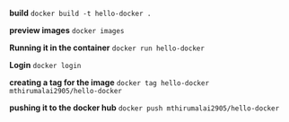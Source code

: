 **build**
`docker build -t hello-docker .`

**preview images**
`docker images`

**Running it in the container**
`docker run hello-docker`

**Login**
`docker login`

**creating a tag for the image**
`docker tag hello-docker mthirumalai2905/hello-docker`

**pushing it to the docker hub**
`docker push mthirumalai2905/hello-docker`

